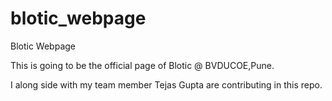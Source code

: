 # blotic_webpage
Blotic Webpage 

This is going to be the official page of Blotic @ BVDUCOE,Pune.   

I along side with my team member Tejas Gupta are contributing in this repo.
